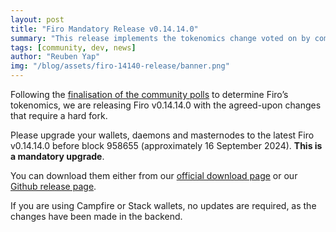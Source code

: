 ```yaml
---
layout: post
title: "Firo Mandatory Release v0.14.14.0"
summary: "This release implements the tokenomics change voted on by community members"
tags: [community, dev, news]
author: "Reuben Yap"
img: "/blog/assets/firo-14140-release/banner.png"
---
```

Following the [finalisation of the community polls](https://firo.org/2024/09/01/finalized-tokenomics-2024.html) to determine Firo’s tokenomics, we are releasing Firo v0.14.14.0 with the agreed-upon changes that require a hard fork.

Please upgrade your wallets, daemons and masternodes to the latest Firo v0.14.14.0 before block 958655 (approximately 16 September 2024). **This is a mandatory upgrade**.

You can download them either from our [official download page](https://firo.org/get-firo/download/) or our [Github release page](https://github.com/firoorg/firo/releases).

If you are using Campfire or Stack wallets, no updates are required, as the changes have been made in the backend. 
